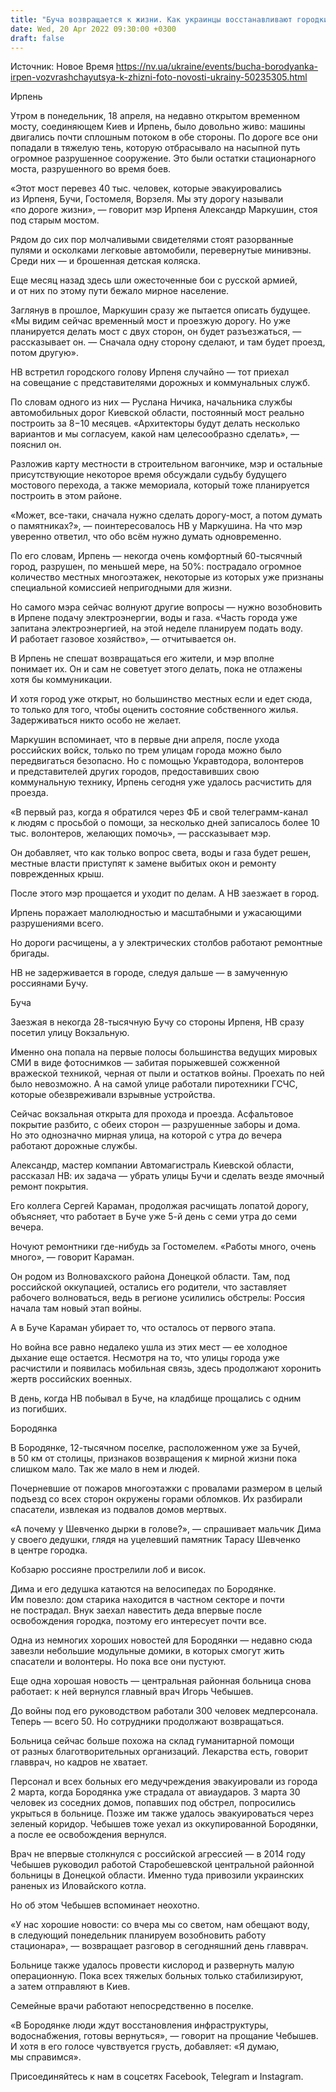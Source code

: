 ```yaml
---
title: "Буча возвращается к жизни. Как украинцы восстанавливают городки под Киевом, которые оккупанты превратили в ад — репортаж НВ"
date: Wed, 20 Apr 2022 09:30:00 +0300
draft: false
---
```

Источник: Новое Время https://nv.ua/ukraine/events/bucha-borodyanka-irpen-vozvrashchayutsya-k-zhizni-foto-novosti-ukrainy-50235305.html


Ирпень

Утром в понедельник, 18 апреля, на недавно открытом временном мосту, соединяющем Киев и Ирпень, было довольно живо: машины двигались почти сплошным потоком в обе стороны. По дороге все они попадали в тяжелую тень, которую отбрасывало на насыпной путь огромное разрушенное сооружение. Это были остатки стационарного моста, разрушенного во время боев.

«Этот мост перевез 40 тыс. человек, которые эвакуировались из Ирпеня, Бучи, Гостомеля, Ворзеля. Мы эту дорогу называли «по дороге жизни», — говорит мэр Ирпеня Александр Маркушин, стоя под старым мостом.

Рядом до сих пор молчаливыми свидетелями стоят разорванные пулями и осколками легковые автомобили, перевернутые минивэны. Среди них — и брошенная детская коляска.

Еще месяц назад здесь шли ожесточенные бои с русской армией, и от них по этому пути бежало мирное население.

Заглянув в прошлое, Маркушин сразу же пытается описать будущее. «Мы видим сейчас временный мост и проезжую дорогу. Но уже планируется делать мост с двух сторон, он будет разъезжаться, — рассказывает он. — Сначала одну сторону сделают, и там будет проезд, потом другую».

НВ встретил городского голову Ирпеня случайно — тот приехал на совещание с представителями дорожных и коммунальных служб.

По словам одного из них — Руслана Ничика, начальника службы автомобильных дорог Киевской области, постоянный мост реально построить за 8−10 месяцев. «Архитекторы будут делать несколько вариантов и мы согласуем, какой нам целесообразно сделать», — пояснил он.

Разложив карту местности в строительном вагончике, мэр и остальные присутствующие некоторое время обсуждали судьбу будущего мостового перехода, а также мемориала, который тоже планируется построить в этом районе.

«Может, все-таки, сначала нужно сделать дорогу-мост, а потом думать о памятниках?», — поинтересовалось НВ у Маркушина. На что мэр уверенно ответил, что обо всём нужно думать одновременно.

По его словам, Ирпень — некогда очень комфортный 60-тысячный город, разрушен, по меньшей мере, на 50%: пострадало огромное количество местных многоэтажек, некоторые из которых уже признаны специальной комиссией непригодными для жизни.

Но самого мэра сейчас волнуют другие вопросы — нужно возобновить в Ирпене подачу электроэнергии, воды и газа. «Часть города уже запитана электроэнергией, на этой неделе планируем подать воду. И работает газовое хозяйство», — отчитывается он.

В Ирпень не спешат возвращаться его жители, и мэр вполне понимает их. Он и сам не советует этого делать, пока не отлажены хотя бы коммуникации.

И хотя город уже открыт, но большинство местных если и едет сюда, то только для того, чтобы оценить состояние собственного жилья. Задерживаться никто особо не желает.

Маркушин вспоминает, что в первые дни апреля, после ухода российских войск, только по трем улицам города можно было передвигаться безопасно. Но с помощью Укравтодора, волонтеров и представителей других городов, предоставивших свою коммунальную технику, Ирпень сегодня уже удалось расчистить для проезда.

«В первый раз, когда я обратился через ФБ и свой телеграмм-канал к людям с просьбой о помощи, за несколько дней записалось более 10 тыс. волонтеров, желающих помочь», — рассказывает мэр.

Он добавляет, что как только вопрос света, воды и газа будет решен, местные власти приступят к замене выбитых окон и ремонту поврежденных крыш.

После этого мэр прощается и уходит по делам. А НВ заезжает в город.

Ирпень поражает малолюдностью и масштабными и ужасающими разрушениями всего.

Но дороги расчищены, а у электрических столбов работают ремонтные бригады.

НВ не задерживается в городе, следуя дальше — в замученную россиянами Бучу.

Буча

Заезжая в некогда 28-тысячную Бучу со стороны Ирпеня, НВ сразу посетил улицу Вокзальную.

Именно она попала на первые полосы большинства ведущих мировых СМИ в виде фотоснимков — забитая порыжевшей сожженной вражеской техникой, черная от пыли и остатков войны. Проехать по ней было невозможно. А на самой улице работали пиротехники ГСЧС, которые обезвреживали взрывные устройства.

Сейчас вокзальная открыта для прохода и проезда. Асфальтовое покрытие разбито, с обеих сторон — разрушенные заборы и дома. Но это однозначно мирная улица, на которой с утра до вечера работают дорожные службы.

Александр, мастер компании Автомагистраль Киевской области, рассказал НВ: их задача — убрать улицы Бучи и сделать везде ямочный ремонт покрытия.

Его коллега Сергей Караман, продолжая расчищать лопатой дорогу, объясняет, что работает в Буче уже 5-й день с семи утра до семи вечера.

Ночуют ремонтники где-нибудь за Гостомелем. «Работы много, очень много», — говорит Караман.

Он родом из Волновахского района Донецкой области. Там, под российской оккупацией, остались его родители, что заставляет рабочего волноваться, ведь в регионе усилились обстрелы: Россия начала там новый этап войны.

А в Буче Караман убирает то, что осталось от первого этапа.

Но война все равно недалеко ушла из этих мест — ее холодное дыхание еще остается. Несмотря на то, что улицы города уже расчистили и появилась мобильная связь, здесь продолжают хоронить жертв российских военных.

В день, когда НВ побывал в Буче, на кладбище прощались с одним из погибших.

Бородянка

В Бородянке, 12-тысячном поселке, расположенном уже за Бучей, в 50 км от столицы, признаков возвращения к мирной жизни пока слишком мало. Так же мало в нем и людей.

Почерневшие от пожаров многоэтажки с провалами размером в целый подъезд со всех сторон окружены горами обломков. Их разбирали спасатели, извлекая из подвалов домов мертвых.

«А почему у Шевченко дырки в голове?», — спрашивает мальчик Дима у своего дедушки, глядя на уцелевший памятник Тарасу Шевченко в центре городка.

Кобзарю россияне прострелили лоб и висок.

Дима и его дедушка катаются на велосипедах по Бородянке. Им повезло: дом старика находится в частном секторе и почти не пострадал. Внук заехал навестить деда впервые после освобождения городка, поэтому его интересует почти все.

Одна из немногих хороших новостей для Бородянки — недавно сюда завезли небольшие модульные домики, в которых смогут жить спасатели и волонтеры. Но пока все они пустуют.

Еще одна хорошая новость — центральная районная больница снова работает: к ней вернулся главный врач Игорь Чебышев.

До войны под его руководством работали 300 человек медперсонала. Теперь — всего 50. Но сотрудники продолжают возвращаться.

Больница сейчас больше похожа на склад гуманитарной помощи от разных благотворительных организаций. Лекарства есть, говорит главврач, но кадров не хватает.

Персонал и всех больных его медучреждения эвакуировали из города 2 марта, когда Бородянка уже страдала от авиаударов. 3 марта 30 человек из соседних домов, попавших под обстрел, попросились укрыться в больнице. Позже им также удалось эвакуироваться через зеленый коридор. Чебышев тоже уехал из оккупированной Бородянки, а после ее освобождения вернулся.

Врач не впервые столкнулся с российской агрессией — в 2014 году Чебышев руководил работой Старобешевской центральной районной больницы в Донецкой области. Именно туда привозили украинских раненых из Иловайского котла.

Но об этом Чебышев вспоминает неохотно.

«У нас хорошие новости: со вчера мы со светом, нам обещают воду, в следующий понедельник планируем возобновить работу стационара», — возвращает разговор в сегодняшний день главврач.

Больнице также удалось провести кислород и развернуть малую операционную. Пока всех тяжелых больных только стабилизируют, а затем отправляют в Киев.

Семейные врачи работают непосредственно в поселке.

«В Бородянке люди ждут восстановления инфраструктуры, водоснабжения, готовы вернуться», — говорит на прощание Чебышев. И хотя в его голосе чувствуется грусть, добавляет: «Я думаю, мы справимся».

Присоединяйтесь к нам в соцсетях Facebook, Telegram и Instagram.
